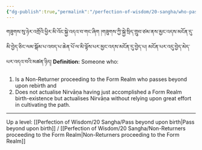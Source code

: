 ```yaml
---
{"dg-publish":true,"permalink":"/perfection-of-wisdom/20-sangha/who-pass-beyond-without-application/"}
---
```


གཟུགས་སུ་ཉེར་འགྲོའི་ཕྱིར་མི་འོང་སྐྱེ་འདའ་བ་གང་ཞིག །གཟུགས་ཀྱི་སྐྱེ་སྲིད་གྲུབ་ཙམ་ནས་མྱང་འདས་མངོན་དུ་མི་བྱེད་ཅིང་ལམ་སྒོམ་པ་འབད་པ་ཆེན་པོ་ལ་མི་ལྟོས་པར་མྱང་འདས་མངོན་དུ་བྱེད་པ། མངོན་པར་འདུ་བྱེད་མེད་པར་འདའ་བའི་མཚན་ཉིད།
**Definition:** Someone who:
1. Is a Non-Returner proceeding to the Form Realm who passes beyond upon rebirth and
2. Does not actualise Nirvāṇa having just accomplished a Form Realm birth-existence but actualises Nirvāṇa without relying upon great effort in cultivating the path.






---
Up a level: [[Perfection of Wisdom/20 Sangha/Pass beyond upon birth\|Pass beyond upon birth]] / [[Perfection of Wisdom/20 Sangha/Non-Returners proceeding to the Form Realm\|Non-Returners proceeding to the Form Realm]]